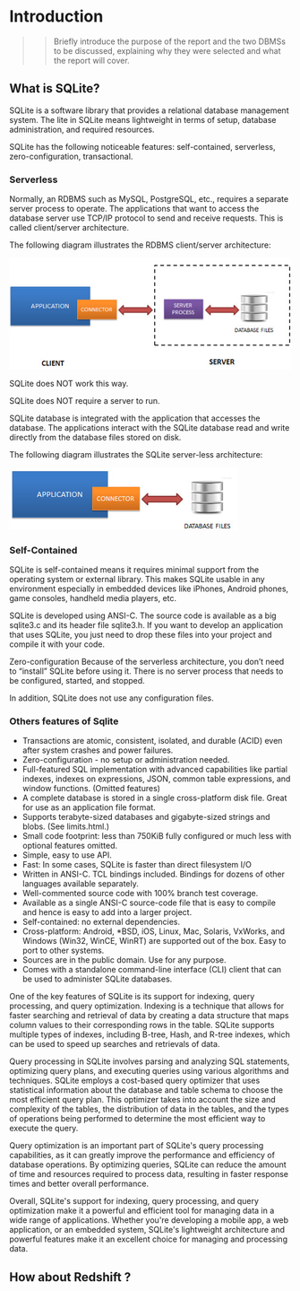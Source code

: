 # Introduction

>> Briefly introduce the purpose of the report and the two DBMSs to be discussed, explaining why they were selected and what the report will cover.

## What is SQLite?

SQLite is a software library that provides a relational database management system. The lite in SQLite means lightweight in terms of setup, database administration, and required resources.

SQLite has the following noticeable features: self-contained, serverless, zero-configuration, transactional.

### Serverless

Normally, an RDBMS such as MySQL, PostgreSQL, etc., requires a separate server process to operate. The applications that want to access the database server use TCP/IP protocol to send and receive requests. This is called client/server architecture.

The following diagram illustrates the RDBMS client/server architecture:

![Other RDBMS Architecture](assets/RDBMS-Client-Server-Architecture.jpg)

SQLite does NOT work this way.

SQLite does NOT require a server to run.

SQLite database is integrated with the application that accesses the database. The applications interact with the SQLite database read and write directly from the database files stored on disk.

The following diagram illustrates the SQLite server-less architecture:

![What is Sqlite](assets/What-is-SQLite.jpg)

### Self-Contained

SQLite is self-contained means it requires minimal support from the operating system or external library. This makes SQLite usable in any environment especially in embedded devices like iPhones, Android phones, game consoles, handheld media players, etc.

SQLite is developed using ANSI-C. The source code is available as a big sqlite3.c and its header file sqlite3.h. If you want to develop an application that uses SQLite, you just need to drop these files into your project and compile it with your code.

Zero-configuration
Because of the serverless architecture, you don’t need to “install” SQLite before using it. There is no server process that needs to be configured, started, and stopped.

In addition, SQLite does not use any configuration files.

### Others features of Sqlite

- Transactions are atomic, consistent, isolated, and durable (ACID) even after system crashes and power failures.
- Zero-configuration - no setup or administration needed.
- Full-featured SQL implementation with advanced capabilities like partial indexes, indexes on expressions, JSON, common table expressions, and window functions. (Omitted features)
- A complete database is stored in a single cross-platform disk file. Great for use as an application file format.
- Supports terabyte-sized databases and gigabyte-sized strings and blobs. (See limits.html.)
- Small code footprint: less than 750KiB fully configured or much less with optional features omitted.
- Simple, easy to use API.
- Fast: In some cases, SQLite is faster than direct filesystem I/O
- Written in ANSI-C. TCL bindings included. Bindings for dozens of other languages available separately.
- Well-commented source code with 100% branch test coverage.
- Available as a single ANSI-C source-code file that is easy to compile and hence is easy to add into a larger project.
- Self-contained: no external dependencies.
- Cross-platform: Android, *BSD, iOS, Linux, Mac, Solaris, VxWorks, and Windows (Win32, WinCE, WinRT) are supported out of the box. Easy to port to other systems.
- Sources are in the public domain. Use for any purpose.
- Comes with a standalone command-line interface (CLI) client that can be used to administer SQLite databases.

One of the key features of SQLite is its support for indexing, query processing, and query optimization. Indexing is a technique that allows for faster searching and retrieval of data by creating a data structure that maps column values to their corresponding rows in the table. SQLite supports multiple types of indexes, including B-tree, Hash, and R-tree indexes, which can be used to speed up searches and retrievals of data.

Query processing in SQLite involves parsing and analyzing SQL statements, optimizing query plans, and executing queries using various algorithms and techniques. SQLite employs a cost-based query optimizer that uses statistical information about the database and table schema to choose the most efficient query plan. This optimizer takes into account the size and complexity of the tables, the distribution of data in the tables, and the types of operations being performed to determine the most efficient way to execute the query.

Query optimization is an important part of SQLite's query processing capabilities, as it can greatly improve the performance and efficiency of database operations. By optimizing queries, SQLite can reduce the amount of time and resources required to process data, resulting in faster response times and better overall performance.

Overall, SQLite's support for indexing, query processing, and query optimization make it a powerful and efficient tool for managing data in a wide range of applications. Whether you're developing a mobile app, a web application, or an embedded system, SQLite's lightweight architecture and powerful features make it an excellent choice for managing and processing data.
## How about Redshift ?
